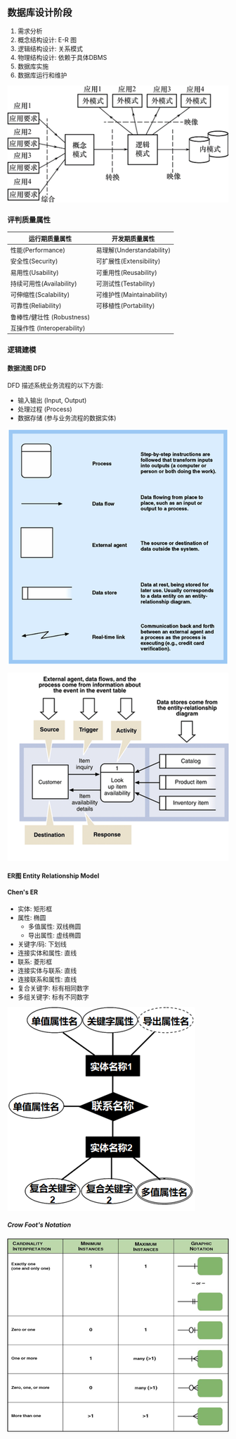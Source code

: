 ## 数据库设计阶段

1. 需求分析
2. 概念结构设计: E-R 图
3. 逻辑结构设计: 关系模式
4. 物理结构设计: 依赖于具体DBMS
5. 数据库实施
6. 数据库运行和维护

![|400](../../../-%20attach/数据库设计_image_1_20231127033150.png)

### 评判质量属性


| 运行期质量属性             | 开发期质量属性            |
| -------------------------- | ------------------------- |
| 性能(Performance)          | 易理解(Understandability) |
| 安全性(Security)           | 可扩展性(Extensibility)   |
| 易用性(Usability)          | 可重用性(Reusability)     |
| 持续可用性(Availability)   | 可测试性(Testability)     |
| 可伸缩性(Scalability)      | 可维护性(Maintainability) |
| 可靠性(Reliability)        | 可移植性(Portability)     |
| 鲁棒性/健壮性 (Robustness) |                           |
|       互操作性 (Interoperability)                      |                           |

 
### 逻辑建模

#### 数据流图 DFD

DFD 描述系统业务流程的以下方面:
- 输入输出 (Input, Output)
- 处理过程 (Process)
- 数据存储 (参与业务流程的数据实体)

![|400](../../../-%20attach/数据库设计_image_1_20231127033418.png)

![|400](../../../-%20attach/数据库设计_image_2_20231127033418.png)

####  ER图 Entity Relationship Model

#### Chen's ER

- 实体: 矩形框
- 属性: 椭圆
	- 多值属性: 双线椭圆
	- 导出属性: 虚线椭圆
- 关键字/码: 下划线
- 连接实体和属性: 直线
- 联系: 菱形框
- 连接实体与联系: 直线
- 连接联系和属性: 直线
- 复合关键字: 标有相同数字
- 多组关键字: 标有不同数字

![](../../../-%20attach/数据库设计_image_1_20231127035146.png)


##### Crow Foot's Notation
![|450](../../../-%20attach/数据库设计_image_2_20231127035104.png)

